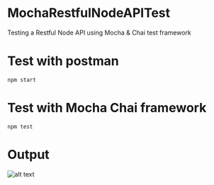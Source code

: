 # MochaRestfulNodeAPITest
Testing a Restful Node API using Mocha &amp; Chai test framework

# Test with postman
```
npm start
```

# Test with Mocha Chai framework
```
npm test
```

# Output
![alt text](https://raw.githubusercontent.com/tusharpandeyasu/MochaRestfulNodeAPITest/blob/master/Mocha_Chai_Output_Snapshot.png)
